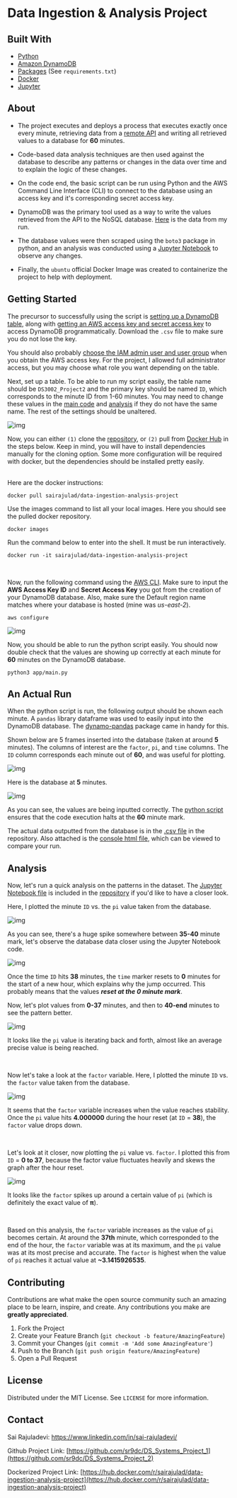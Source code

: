 # Data Ingestion & Analysis Project
<!-- 
*** Thanks for checking out my Data Ingestion & Analysis Project. If you have a suggestion
*** that would make this better, please fork the repo and create a pull request
*** or simply open an issue with the tag "enhancement".
-->

## Built With

* [Python](https://www.python.org/)
* [Amazon DynamoDB](https://aws.amazon.com/dynamodb/)
* [Packages](https://github.com/sr9dc/DS_Systems_Project_2/blob/master/requirements.txt) (See `requirements.txt`)
* [Docker](https://www.docker.com/)
* [Jupyter](https://jupyter.org/)

<!-- GETTING STARTED -->
## About

* The project executes and deploys a process that executes exactly once every minute, retrieving data from a [remote API](https://4feaquhyai.execute-api.us-east-1.amazonaws.com/api/pi) and writing all retrieved values to a database for **60** minutes.  

* Code-based data analysis techniques are then used against the database to describe any patterns or changes in the data over time and to explain the logic of these changes.

* On the code end, the basic script can be run using Python and the AWS Command Line Interface (CLI) to connect to the database using an access key and it's corresponding secret access key.

* DynamoDB was the primary tool used as a way to write the values retrieved from the API to the NoSQL database. [Here](https://rawcdn.githack.com/sr9dc/DS_Systems_Project_2/3e000fffba7b3cfb2ce9ed6eb9c8fe1edfad9226/app/Console.html) is the data from my run. 

* The database values were then scraped using the `boto3` package in python, and an analysis was conducted using a [Jupyter Notebook](https://github.com/sr9dc/DS_Systems_Project_2/blob/master/app/analysis.ipynb) to observe any changes. 

* Finally, the `ubuntu` official Docker Image was created to containerize the project to help with deployment. 

<!-- GETTING STARTED -->
## Getting Started

The precursor to successfully using the script is [setting up a DynamoDB table](https://docs.aws.amazon.com/amazondynamodb/latest/developerguide/SampleData.CreateTables.html), along with [getting an AWS access key and secret access key](https://docs.aws.amazon.com/amazondynamodb/latest/developerguide/SettingUp.DynamoWebService.html) to access DynamoDB programmatically. Download the `.csv` file to make sure you do not lose the key. 

You should also probably [choose the IAM admin user and user group](https://docs.aws.amazon.com/IAM/latest/UserGuide/getting-started_create-admin-group.html) when you obtain the AWS access key. For the project, I allowed full administrator access, but you may choose what role you want depending on the table. 

Next, set up a table. To be able to run my script easily, the table name should be `DS3002_Project2` and the primary key should be named `ID`, which corresponds to the minute ID from 1-60 minutes. You may need to change these values in the [main code](https://github.com/sr9dc/DS_Systems_Project_2/blob/master/app/main.py) and [analysis](https://github.com/sr9dc/DS_Systems_Project_2/blob/master/app/analysis.ipynb) if they do not have the same name. The rest of the settings should be unaltered. 


![img](pics_for_README/example_table.JPG)

Now, you can either `(1)` clone the [repository](https://github.com/sr9dc/DS_Systems_Project_2), or `(2)` pull from [Docker Hub](https://hub.docker.com/r/sairajulad/data-ingestion-analysis-project) in the steps below. Keep in mind, you will have to install dependencies manually for the cloning option. Some more configuration will be required with docker, but the dependencies should be installed  pretty easily. <br /> <br />

Here are the docker instructions: 

```
docker pull sairajulad/data-ingestion-analysis-project
```

Use the images command to list all your local images. Here you should see the pulled docker repository. 
```
docker images
```

Run the command below to enter into the shell. It must be run interactively.
```
docker run -it sairajulad/data-ingestion-analysis-project
```
 <br /> 

Now, run the following command using the [AWS CLI](https://docs.aws.amazon.com/cli/latest/userguide/cli-configure-quickstart.html). Make sure to input the **AWS Access Key ID** and **Secret Access Key** you got from the creation of your DynamoDB database. Also, make sure the Default region name matches where your database is hosted (mine was *us-east-2*).

```
aws configure
```

![img](pics_for_README/aws_configure.JPG)

Now, you should be able to run the python script easily. You should now double check that the values are showing up correctly at each minute for **60** minutes on the DynamoDB database. 

```
python3 app/main.py
```

<!-- PROGRAM RUN -->
## An Actual Run

When the python script is run, the following output should be shown each minute. A `pandas` library dataframe was used to easily input into the DynamoDB database. The [dynamo-pandas](https://pypi.org/project/dynamo-pandas/) package came in handy for this. 

Shown below are 5 frames inserted into the database (taken at around **5** minutes). The columns of interest are the `factor`, `pi`, and `time` columns. The `ID` column corresponds each minute out of **60**, and was useful for plotting. 

![img](pics_for_README/dynamodb_input.JPG)

Here is the database at **5** minutes. 

![img](pics_for_README/table_out.JPG)


As you can see, the values are being inputted correctly. The [python script](https://github.com/sr9dc/DS_Systems_Project_2/blob/master/app/main.py) ensures that the code execution halts at the **60** minute mark. 

The actual data outputted from the database is in the [.csv file](https://github.com/sr9dc/DS_Systems_Project_2/blob/master/app/DS3002_Project2.csv) in the repository. Also attached is the [console html file](https://rawcdn.githack.com/sr9dc/DS_Systems_Project_2/3e000fffba7b3cfb2ce9ed6eb9c8fe1edfad9226/app/Console.html), which can be viewed to compare your run. 

<!-- Analysis -->
## Analysis

Now, let's run a quick analysis on the patterns in the dataset. The [Jupyter Notebook file](https://github.com/sr9dc/DS_Systems_Project_2/blob/master/app/analysis.ipynb) is included in the [repository](https://github.com/sr9dc/DS_Systems_Project_2) if you'd like to have a closer look. 


Here, I plotted the minute `ID` vs. the `pi` value taken from the database. 

![img](pics_for_README/id_pi.png)

As you can see, there's a huge spike somewhere between **35-40** minute mark, let's observe the database data closer using the Jupyter Notebook code. 

![img](pics_for_README/df_between.JPG)

Once the time `ID` hits **38** minutes, the `time` marker resets to **0** minutes for the start of a new hour, which explains why the jump occurred. This probably means that the values ***reset at the 0 minute mark***. 

Now, let's plot values from **0-37** minutes, and then to **40-end** minutes to see the pattern better.

![img](pics_for_README/id_pi_closer.png)

It looks like the `pi` value is iterating back and forth, almost like an average precise value is being reached.

 <br /> 

Now let's take a look at the `factor` variable. Here, I plotted the minute `ID` vs. the `factor` value taken from the database. 

![img](pics_for_README/id_factor.png)


It seems that the `factor` variable increases when the value reaches stability. Once the `pi` value hits **4.000000** during the hour reset (at `ID`  = **38**), the `factor` value drops down.


 <br /> 

Let's look at it closer, now plotting the `pi` value vs. `factor`. I plotted this from `ID` = **0 to 37**, because the factor value fluctuates heavily and skews the graph after the hour reset. 

![img](pics_for_README/pi_factor.png)


It looks like the `factor` spikes up around a certain value of `pi` (which is definitely the exact value of **π**).

<br /> 


Based on this analysis, the `factor` variable increases as the value of `pi` becomes certain. At around the **37th** minute, which corresponded to the end of the hour, the `factor` variable was at its maximum, and the `pi` value was at its most precise and accurate. The `factor` is highest when the value of `pi` reaches it actual value at **~3.1415926535**.

<!-- CONTRIBUTING -->
## Contributing

Contributions are what make the open source community such an amazing place to be learn, inspire, and create. Any contributions you make are **greatly appreciated**.

1. Fork the Project
2. Create your Feature Branch (`git checkout -b feature/AmazingFeature`)
3. Commit your Changes (`git commit -m 'Add some AmazingFeature'`)
4. Push to the Branch (`git push origin feature/AmazingFeature`)
5. Open a Pull Request

<!-- LICENSE -->
## License

Distributed under the MIT License. See `LICENSE` for more information.


<!-- CONTACT -->
## Contact

Sai Rajuladevi: https://www.linkedin.com/in/sai-rajuladevi/

Github Project Link: [https://github.com/sr9dc/DS_Systems_Project_1](https://github.com/sr9dc/DS_Systems_Project_2)

Dockerized Project Link: [https://hub.docker.com/r/sairajulad/data-ingestion-analysis-project](https://hub.docker.com/r/sairajulad/data-ingestion-analysis-project)
